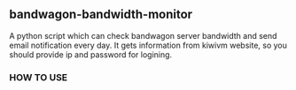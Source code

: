 ## bandwagon-bandwidth-monitor
A python script which can check bandwagon server bandwidth and send email notification every day. It gets information from kiwivm website, so you should provide ip and password for logining.
### HOW TO USE
